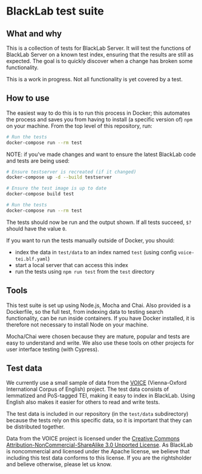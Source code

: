# BlackLab test suite

## What and why

This is a collection of tests for BlackLab Server. It will test the functions of BlackLab Server on a known test index, ensuring that the results are still as expected. The goal is to quickly discover when a change has broken some functionality.

This is a work in progress. Not all functionality is yet covered by a test.


## How to use

The easiest way to do this is to run this process in Docker; this automates the process and saves you from having to install (a specific version of) `npm` on your machine. From the top level of this repository, run:

```bash
# Run the tests
docker-compose run --rm test
```

NOTE: if you've made changes and want to ensure the latest BlackLab code and tests are being used:

```bash
# Ensure testserver is recreated (if it changed)
docker-compose up -d --build testserver

# Ensure the test image is up to date
docker-compose build test

# Run the tests
docker-compose run --rm test
```

The tests should now be run and the output shown. If all tests succeed, `$?` should have the value `0`.

If you want to run the tests manually outside of Docker, you should:

- index the data in `test/data` to an index named `test` (using config `voice-tei.blf.yaml`)
- start a local server that can access this index
- run the tests using `npm run test` from the `test` directory


## Tools

This test suite is set up using Node.js, Mocha and Chai. Also provided is a Dockerfile, so the full test, from indexing data to testing search functionality, can be run inside containers. If you have Docker installed, it is therefore not necessary to install Node on your machine.

Mocha/Chai were chosen because they are mature, popular and tests are easy to understand and write. We also use these tools on other projects for user interface testing (with Cypress).


## Test data

We currently use a small sample of data from the [VOICE](https://www.univie.ac.at/voice/) (Vienna-Oxford International Corpus of English) project. The test data consists of lemmatized and PoS-tagged TEI, making it easy to index in BlackLab. Using English also makes it easier for others to read and write tests.

The test data is included in our repository (in the `test/data` subdirectory) because the tests rely on this specific data, so it is important that they can be distributed together.

Data from the VOICE project is licensed under the [Creative Commons Attribution-NonCommercial-ShareAlike 3.0 Unported License](http://creativecommons.org/licenses/by-nc-sa/3.0/). As BlackLab is noncommercial and licensed under the Apache license, we believe that including this test data conforms to this license. If you are the rightsholder and believe otherwise, please let us know.
